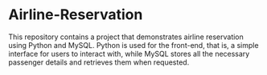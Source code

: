 # Airline-Reservation
This repository contains a project that demonstrates airline reservation using Python and MySQL. Python is used for the front-end, that is, a simple interface for users to interact with, while MySQL stores all the necessary passenger details and retrieves them when requested.
